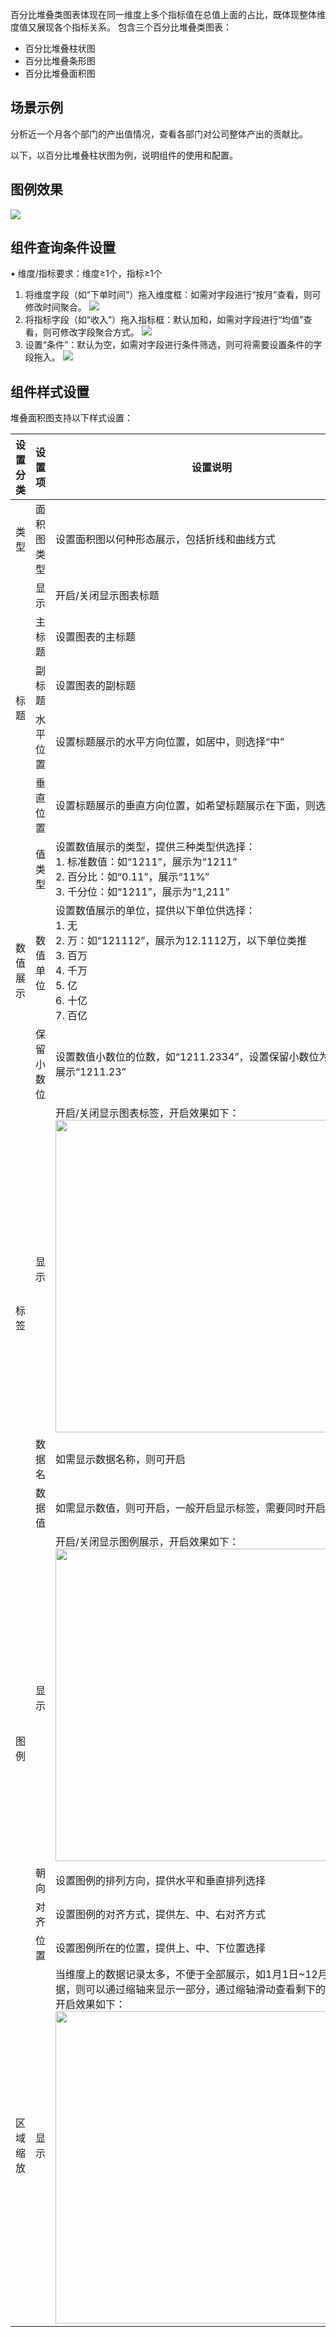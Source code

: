 
百分比堆叠类图表体现在同一维度上多个指标值在总值上面的占比，既体现整体维度值又展现各个指标关系。
包含三个百分比堆叠类图表：
- 百分比堆叠柱状图
- 百分比堆叠条形图
- 百分比堆叠面积图



## 场景示例
分析近一个月各个部门的产出值情况，查看各部门对公司整体产出的贡献比。

以下，以百分比堆叠柱状图为例，说明组件的使用和配置。

## 图例效果
![](https://qcloudimg.tencent-cloud.cn/raw/c2b6c0493b5595a1e19e117bc38279fd.png)

## 组件查询条件设置

• 维度/指标要求：维度≥1个，指标≥1个

1. 将维度字段（如“下单时间”）拖入维度框：如需对字段进行“按月”查看，则可修改时间聚合。
![](https://qcloudimg.tencent-cloud.cn/raw/6e9b34b312c6c7568c62039a79d30931.png)
2. 将指标字段（如“收入”）拖入指标框：默认加和，如需对字段进行“均值”查看，则可修改字段聚合方式。
![](https://qcloudimg.tencent-cloud.cn/raw/f829e8c4cb9c6bfeb517a990c0df96db.png)
3. 设置“条件”：默认为空，如需对字段进行条件筛选，则可将需要设置条件的字段拖入。
![](https://qcloudimg.tencent-cloud.cn/raw/acf2fc68a05a4ca96bf558ab43827e46.png)


## 组件样式设置

堆叠面积图支持以下样式设置：

<table>
<thead>
<tr>
<th>设置分类</th>
<th>设置项</th>
<th>设置说明</th>
</tr>
</thead>
<tbody><tr>
<td>类型</td>
<td>面积图类型</td>
<td>设置面积图以何种形态展示，包括折线和曲线方式</td>
</tr>
<tr>
<td rowspan="5">标题</td>
<td>显示</td>
<td>开启/关闭显示图表标题</td>
</tr>
<tr>
<td>主标题</td>
<td>设置图表的主标题</td>
</tr>
<tr> 
<td>副标题</td>
<td>设置图表的副标题</td>
</tr>
<tr> 
<td>水平位置</td>
<td>设置标题展示的水平方向位置，如居中，则选择“中”</td>
</tr>
<tr> 
<td>垂直位置</td>
<td>设置标题展示的垂直方向位置，如希望标题展示在下面，则选择“下”</td>
</tr>
<tr>
<td rowspan="3">数值展示</td>
<td>值类型</td>
<td>设置数值展示的类型，提供三种类型供选择：<br>1. 标准数值：如“1211”，展示为“1211”<br>2. 百分比：如“0.11”，展示“11%”<br>3. 千分位：如“1211”，展示为“1,211”</td>
</tr>
<tr> 
<td>数值单位</td>
<td>设置数值展示的单位，提供以下单位供选择：<br>1. 无<br>2. 万：如“121112”，展示为12.1112万，以下单位类推<br>3. 百万<br>4. 千万<br>5. 亿<br>6. 十亿<br>7. 百亿</td>
</tr>
<tr> 
<td>保留小数位</td>
<td>设置数值小数位的位数，如“1211.2334”，设置保留小数位为“2”，则展示“1211.23”</td>
</tr>
<tr>
<td rowspan="3">标签</td>
<td>显示</td>
<td>开启/关闭显示图表标签，开启效果如下：<br><img src="https://qcloudimg.tencent-cloud.cn/raw/2bd256dad52a45ee200a78e0766e2d4a.png" width="500px"></td>
</tr>
<tr> 
<td>数据名</td>
<td>如需显示数据名称，则可开启</td>
</tr>
<tr> 
<td>数据值</td>
<td>如需显示数值，则可开启，一般开启显示标签，需要同时开启数据值</td>
</tr>
<tr>
<td rowspan="4">图例</td>
<td>显示</td>
<td>开启/关闭显示图例展示，开启效果如下：<br><img src="https://qcloudimg.tencent-cloud.cn/raw/92172979d69718ecc7f9dd4eee789f15.png" width="500px"></td>
</tr>
<tr> 
<td>朝向</td>
<td>设置图例的排列方向，提供水平和垂直排列选择</td>
</tr>
<tr> 
<td>对齐</td>
<td>设置图例的对齐方式，提供左、中、右对齐方式</td>
</tr>
<tr> 
<td>位置</td>
<td>设置图例所在的位置，提供上、中、下位置选择</td>
</tr>
<tr>
<td>区域缩放</td>
<td>显示</td>
<td>当维度上的数据记录太多，不便于全部展示，如1月1日~12月31日数据，则可以通过缩轴来显示一部分，通过缩轴滑动查看剩下的数据图，开启效果如下：<br><img src="https://qcloudimg.tencent-cloud.cn/raw/64250be45dc6b27ce65b458094693e40.jpg" width="500px"></td>
</tr>
</tbody></table>
